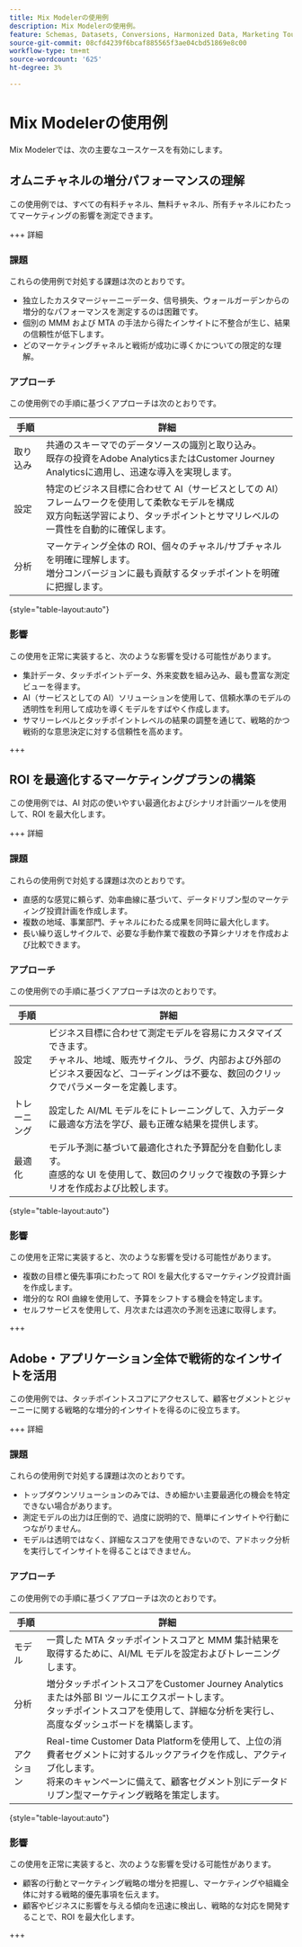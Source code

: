 ```yaml
---
title: Mix Modelerの使用例
description: Mix Modelerの使用例。
feature: Schemas, Datasets, Conversions, Harmonized Data, Marketing Touch Points, Models, Plans
source-git-commit: 08cfd4239f6bcaf885565f3ae04cbd51869e8c00
workflow-type: tm+mt
source-wordcount: '625'
ht-degree: 3%

---
```



# Mix Modelerの使用例

Mix Modelerでは、次の主要なユースケースを有効にします。

## オムニチャネルの増分パフォーマンスの理解

この使用例では、すべての有料チャネル、無料チャネル、所有チャネルにわたってマーケティングの影響を測定できます。

+++ 詳細

### 課題

これらの使用例で対処する課題は次のとおりです。

* 独立したカスタマージャーニーデータ、信号損失、ウォールガーデンからの増分的なパフォーマンスを測定するのは困難です。
* 個別の MMM および MTA の手法から得たインサイトに不整合が生じ、結果の信頼性が低下します。
* どのマーケティングチャネルと戦術が成功に導くかについての限定的な理解。

### アプローチ

この使用例での手順に基づくアプローチは次のとおりです。

| 手順 | 詳細 |
|---|---|
| 取り込み | 共通のスキーマでのデータソースの識別と取り込み。 <br/>既存の投資をAdobe AnalyticsまたはCustomer Journey Analyticsに適用し、迅速な導入を実現します。 |
| 設定 | 特定のビジネス目標に合わせて AI（サービスとしての AI）フレームワークを使用して柔軟なモデルを構成<br/>双方向転送学習により、タッチポイントとサマリレベルの一貫性を自動的に確保します。 |
| 分析 | マーケティング全体の ROI、個々のチャネル/サブチャネルを明確に理解します。<br/>増分コンバージョンに最も貢献するタッチポイントを明確に把握します。 |

{style="table-layout:auto"}


### 影響

この使用を正常に実装すると、次のような影響を受ける可能性があります。

* 集計データ、タッチポイントデータ、外来変数を組み込み、最も豊富な測定ビューを得ます。
* AI（サービスとしての AI）ソリューションを使用して、信頼水準のモデルの透明性を利用して成功を導くモデルをすばやく作成します。
* サマリーレベルとタッチポイントレベルの結果の調整を通じて、戦略的かつ戦術的な意思決定に対する信頼性を高めます。

+++


## ROI を最適化するマーケティングプランの構築

この使用例では、AI 対応の使いやすい最適化およびシナリオ計画ツールを使用して、ROI を最大化します。

+++ 詳細

### 課題

これらの使用例で対処する課題は次のとおりです。

* 直感的な感覚に頼らず、効率曲線に基づいて、データドリブン型のマーケティング投資計画を作成します。
* 複数の地域、事業部門、チャネルにわたる成果を同時に最大化します。
* 長い繰り返しサイクルで、必要な手動作業で複数の予算シナリオを作成および比較できます。


### アプローチ

この使用例での手順に基づくアプローチは次のとおりです。

| 手順 | 詳細 |
|---|---|
| 設定 | ビジネス目標に合わせて測定モデルを容易にカスタマイズできます。<br/>チャネル、地域、販売サイクル、ラグ、内部および外部のビジネス要因など、コーディングは不要な、数回のクリックでパラメーターを定義します。 |
| トレーニング | 設定した AI/ML モデルをにトレーニングして、入力データに最適な方法を学び、最も正確な結果を提供します。 |
| 最適化 | モデル予測に基づいて最適化された予算配分を自動化します。<br/>直感的な UI を使用して、数回のクリックで複数の予算シナリオを作成および比較します。 |

{style="table-layout:auto"}


### 影響

この使用を正常に実装すると、次のような影響を受ける可能性があります。

* 複数の目標と優先事項にわたって ROI を最大化するマーケティング投資計画を作成します。
* 増分的な ROI 曲線を使用して、予算をシフトする機会を特定します。
* セルフサービスを使用して、月次または週次の予測を迅速に取得します。

+++

<!-- This use case is not supported with initial release

## Make data-driven inflight optimizations

This use case helps you to improve ROI weekly by assessing actual and forecasted performance to make inflight improvements.

+++ Details

### Challenges

The challenges this use case addresses are:

* Campaign performance is often slow, or lacks granularity need to confidently optimize.
* Messy, non-standardized data across dozens of channels and sources drives slow time to insight.
* No democratized access to tools and overreliance on select experts or external vendors, increasing turnaround times.



### Approach

The step based approach for this use case:

| Step | Details |
|---|---|
| Ingest | Ingest data in common schemas for easy model refreshes and reusability across Experience Platform applications.<br/>Streamline data piping, cleaning & QA with automated harmonization tools. |
| Refresh | Build and refresh AI/ML  models using a user-friendly, self-service platform.<br/>Get new results, including historic and forecasted ROIs by channel, on a weekly or monthly basis. |
| Optimize | Make rapid inflight optimizations by shifting spend across channels based on measured performance. |

{style="table-layout:auto"}


### Impact 

Successful implementation of this use can have the following impact:

* Maximize speed, scalability, and usability across measurement & analytic use cases with standardized data schemas and common data foundation.
* Rapidly make weekly or monthly inflight optimizations and maximize ROI with data-driven spend shifts that reflect best forecasted ROIs.

+++

-->

## Adobe・アプリケーション全体で戦術的なインサイトを活用

この使用例では、タッチポイントスコアにアクセスして、顧客セグメントとジャーニーに関する戦略的な増分的インサイトを得るのに役立ちます。

+++ 詳細

### 課題

これらの使用例で対処する課題は次のとおりです。

* トップダウンソリューションのみでは、きめ細かい主要最適化の機会を特定できない場合があります。
* 測定モデルの出力は圧倒的で、過度に説明的で、簡単にインサイトや行動につながりません。
* モデルは透明ではなく、詳細なスコアを使用できないので、アドホック分析を実行してインサイトを得ることはできません。


### アプローチ

この使用例での手順に基づくアプローチは次のとおりです。

| 手順 | 詳細 |
|---|---|
| モデル | 一貫した MTA タッチポイントスコアと MMM 集計結果を取得するために、AI/ML モデルを設定およびトレーニングします。 |
| 分析 | 増分タッチポイントスコアをCustomer Journey Analyticsまたは外部 BI ツールにエクスポートします。<br/>タッチポイントスコアを使用して、詳細な分析を実行し、高度なダッシュボードを構築します。 |
| アクション | Real-time Customer Data Platformを使用して、上位の消費者セグメントに対するルックアライクを作成し、アクティブ化します。<br/>将来のキャンペーンに備えて、顧客セグメント別にデータドリブン型マーケティング戦略を策定します。 |

{style="table-layout:auto"}


### 影響

この使用を正常に実装すると、次のような影響を受ける可能性があります。

* 顧客の行動とマーケティング戦略の増分を把握し、マーケティングや組織全体に対する戦略的優先事項を伝えます。
* 顧客やビジネスに影響を与える傾向を迅速に検出し、戦略的な対応を開発することで、ROI を最大化します。


+++

